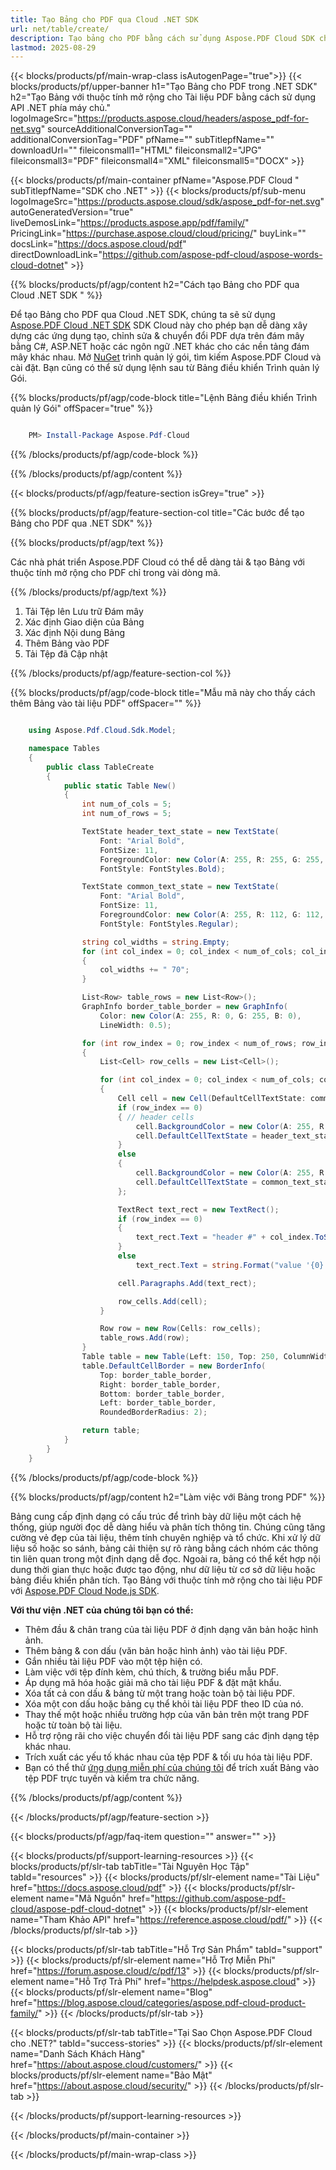 ```yaml
---
title: Tạo Bảng cho PDF qua Cloud .NET SDK
url: net/table/create/
description: Tạo bảng cho PDF bằng cách sử dụng Aspose.PDF Cloud SDK cho .NET. Tạo bố cục cấu trúc mở rộng cho tài liệu một cách động.
lastmod: 2025-08-29
---
```


{{< blocks/products/pf/main-wrap-class isAutogenPage="true">}}
{{< blocks/products/pf/upper-banner h1="Tạo Bảng cho PDF trong .NET SDK" h2="Tạo Bảng với thuộc tính mở rộng cho Tài liệu PDF bằng cách sử dụng API .NET phía máy chủ." logoImageSrc="https://products.aspose.cloud/headers/aspose_pdf-for-net.svg" sourceAdditionalConversionTag="" additionalConversionTag="PDF" pfName="" subTitlepfName="" downloadUrl="" fileiconsmall1="HTML" fileiconsmall2="JPG" fileiconsmall3="PDF" fileiconsmall4="XML" fileiconsmall5="DOCX" >}}

{{< blocks/products/pf/main-container pfName="Aspose.PDF Cloud " subTitlepfName="SDK cho .NET" >}}
{{< blocks/products/pf/sub-menu logoImageSrc="https://products.aspose.cloud/sdk/aspose_pdf-for-net.svg"
autoGeneratedVersion="true"
liveDemosLink="https://products.aspose.app/pdf/family/" PricingLink="https://purchase.aspose.cloud/cloud/pricing/" buyLink="" docsLink="https://docs.aspose.cloud/pdf"  directDownloadLink="https://github.com/aspose-pdf-cloud/aspose-words-cloud-dotnet" >}}

{{% blocks/products/pf/agp/content h2="Cách tạo Bảng cho PDF qua Cloud .NET SDK " %}}

Để tạo Bảng cho PDF qua Cloud .NET SDK, chúng ta sẽ sử dụng
[Aspose.PDF Cloud .NET SDK](https://products.aspose.cloud/pdf/net/)
SDK Cloud này cho phép bạn dễ dàng xây dựng các ứng dụng tạo, chỉnh sửa & chuyển đổi PDF dựa trên đám mây bằng C#, ASP.NET hoặc các ngôn ngữ .NET khác cho các nền tảng đám mây khác nhau. Mở
[NuGet](https://www.nuget.org/packages/Aspose.Pdf-Cloud)
trình quản lý gói, tìm kiếm
Aspose.PDF Cloud
và cài đặt. Bạn cũng có thể sử dụng lệnh sau từ Bảng điều khiển Trình quản lý Gói.

{{% blocks/products/pf/agp/code-block title="Lệnh Bảng điều khiển Trình quản lý Gói" offSpacer="true" %}}

```powershell

    PM> Install-Package Aspose.Pdf-Cloud

```

{{% /blocks/products/pf/agp/code-block %}}

{{% /blocks/products/pf/agp/content %}}

{{< blocks/products/pf/agp/feature-section isGrey="true" >}}

{{% blocks/products/pf/agp/feature-section-col title="Các bước để tạo Bảng cho PDF qua .NET SDK" %}}

{{% blocks/products/pf/agp/text %}}

Các nhà phát triển Aspose.PDF Cloud có thể dễ dàng tải & tạo Bảng với thuộc tính mở rộng cho PDF chỉ trong vài dòng mã.

{{% /blocks/products/pf/agp/text %}}

1. Tải Tệp lên Lưu trữ Đám mây
1. Xác định Giao diện của Bảng
1. Xác định Nội dung Bảng
1. Thêm Bảng vào PDF
1. Tải Tệp đã Cập nhật

{{% /blocks/products/pf/agp/feature-section-col %}}

{{% blocks/products/pf/agp/code-block title="Mẫu mã này cho thấy cách thêm Bảng vào tài liệu PDF" offSpacer="" %}}

```cs

    using Aspose.Pdf.Cloud.Sdk.Model;

    namespace Tables
    {
        public class TableCreate
        {
            public static Table New()
            {
                int num_of_cols = 5;
                int num_of_rows = 5;

                TextState header_text_state = new TextState(
                    Font: "Arial Bold",
                    FontSize: 11,
                    ForegroundColor: new Color(A: 255, R: 255, G: 255, B: 255),
                    FontStyle: FontStyles.Bold);

                TextState common_text_state = new TextState(
                    Font: "Arial Bold",
                    FontSize: 11,
                    ForegroundColor: new Color(A: 255, R: 112, G: 112, B: 112),
                    FontStyle: FontStyles.Regular);

                string col_widths = string.Empty;
                for (int col_index = 0; col_index < num_of_cols; col_index++)
                {
                    col_widths += " 70";
                }

                List<Row> table_rows = new List<Row>();
                GraphInfo border_table_border = new GraphInfo(
                    Color: new Color(A: 255, R: 0, G: 255, B: 0),
                    LineWidth: 0.5);

                for (int row_index = 0; row_index < num_of_rows; row_index++)
                {
                    List<Cell> row_cells = new List<Cell>();

                    for (int col_index = 0; col_index < num_of_cols; col_index++)
                    {
                        Cell cell = new Cell(DefaultCellTextState: common_text_state, Paragraphs: new List<TextRect>());
                        if (row_index == 0)
                        { // header cells
                            cell.BackgroundColor = new Color(A: 255, R: 128, G: 128, B: 128);
                            cell.DefaultCellTextState = header_text_state;
                        }
                        else
                        {
                            cell.BackgroundColor = new Color(A: 255, R: 255, G: 255, B: 255);
                            cell.DefaultCellTextState = common_text_state;
                        };

                        TextRect text_rect = new TextRect();
                        if (row_index == 0)
                        {
                            text_rect.Text = "header #" + col_index.ToString();
                        }
                        else
                            text_rect.Text = string.Format("value '{0}', '{1}'", row_index, col_index);

                        cell.Paragraphs.Add(text_rect);

                        row_cells.Add(cell);
                    }

                    Row row = new Row(Cells: row_cells);
                    table_rows.Add(row);
                }
                Table table = new Table(Left: 150, Top: 250, ColumnWidths: col_widths, Rows: table_rows);
                table.DefaultCellBorder = new BorderInfo(
                    Top: border_table_border,
                    Right: border_table_border,
                    Bottom: border_table_border,
                    Left: border_table_border,
                    RoundedBorderRadius: 2);

                return table;
            }
        }
    }
```

{{% /blocks/products/pf/agp/code-block %}}

{{% blocks/products/pf/agp/content h2="Làm việc với Bảng trong PDF" %}}

Bảng cung cấp định dạng có cấu trúc để trình bày dữ liệu một cách hệ thống, giúp người đọc dễ dàng hiểu và phân tích thông tin. Chúng cũng tăng cường vẻ đẹp của tài liệu, thêm tính chuyên nghiệp và tổ chức. Khi xử lý dữ liệu số hoặc so sánh, bảng cải thiện sự rõ ràng bằng cách nhóm các thông tin liên quan trong một định dạng dễ đọc. Ngoài ra, bảng có thể kết hợp nội dung thời gian thực hoặc được tạo động, như dữ liệu từ cơ sở dữ liệu hoặc bảng điều khiển phân tích.
Tạo Bảng với thuộc tính mở rộng cho tài liệu PDF với [Aspose.PDF Cloud Node.js SDK](https://products.aspose.cloud/pdf/net/).

**Với thư viện .NET của chúng tôi bạn có thể:**

+ Thêm đầu & chân trang của tài liệu PDF ở định dạng văn bản hoặc hình ảnh.
+ Thêm bảng & con dấu (văn bản hoặc hình ảnh) vào tài liệu PDF.
+ Gắn nhiều tài liệu PDF vào một tệp hiện có.
+ Làm việc với tệp đính kèm, chú thích, & trường biểu mẫu PDF.
+ Áp dụng mã hóa hoặc giải mã cho tài liệu PDF & đặt mật khẩu.
+ Xóa tất cả con dấu & bảng từ một trang hoặc toàn bộ tài liệu PDF.
+ Xóa một con dấu hoặc bảng cụ thể khỏi tài liệu PDF theo ID của nó.
+ Thay thế một hoặc nhiều trường hợp của văn bản trên một trang PDF hoặc từ toàn bộ tài liệu.
+ Hỗ trợ rộng rãi cho việc chuyển đổi tài liệu PDF sang các định dạng tệp khác nhau.
+ Trích xuất các yếu tố khác nhau của tệp PDF & tối ưu hóa tài liệu PDF.
+ Bạn có thể thử [ứng dụng miễn phí của chúng tôi](https://products.aspose.app/pdf/table-extraction) để trích xuất Bảng vào tệp PDF trực tuyến và kiểm tra chức năng.

{{% /blocks/products/pf/agp/content %}}

{{< /blocks/products/pf/agp/feature-section >}}

{{< blocks/products/pf/agp/faq-item question="" answer="" >}}

{{< blocks/products/pf/support-learning-resources >}}
{{< blocks/products/pf/slr-tab tabTitle="Tài Nguyên Học Tập" tabId="resources" >}}
{{< blocks/products/pf/slr-element name="Tài Liệu" href="https://docs.aspose.cloud/pdf" >}}
{{< blocks/products/pf/slr-element name="Mã Nguồn" href="https://github.com/aspose-pdf-cloud/aspose-pdf-cloud-dotnet" >}}
{{< blocks/products/pf/slr-element name="Tham Khảo API" href="https://reference.aspose.cloud/pdf/" >}}
{{< /blocks/products/pf/slr-tab >}}

{{< blocks/products/pf/slr-tab tabTitle="Hỗ Trợ Sản Phẩm" tabId="support" >}}
{{< blocks/products/pf/slr-element name="Hỗ Trợ Miễn Phí" href="https://forum.aspose.cloud/c/pdf/13" >}}
{{< blocks/products/pf/slr-element name="Hỗ Trợ Trả Phí" href="https://helpdesk.aspose.cloud" >}}
{{< blocks/products/pf/slr-element name="Blog" href="https://blog.aspose.cloud/categories/aspose.pdf-cloud-product-family/" >}}
{{< /blocks/products/pf/slr-tab >}}

{{< blocks/products/pf/slr-tab tabTitle="Tại Sao Chọn Aspose.PDF Cloud cho .NET?" tabId="success-stories" >}}
{{< blocks/products/pf/slr-element name="Danh Sách Khách Hàng" href="https://about.aspose.cloud/customers/" >}}
{{< blocks/products/pf/slr-element name="Bảo Mật" href="https://about.aspose.cloud/security/" >}}
{{< /blocks/products/pf/slr-tab >}}

{{< /blocks/products/pf/support-learning-resources >}}

{{< /blocks/products/pf/main-container >}}

{{< /blocks/products/pf/main-wrap-class >}}



